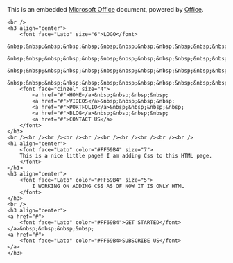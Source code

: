 
<!DOCTYPE html>
<html lang="en">
<head>
	<meta charset="utf-8">

   <title>
		Welcome to My Web Page!! Learning some Html, PHP and CSS right now...
	</title>


<div
    border-top-color: black;
    border-right-color: pink:




</div>
</head>
<div
<iframe src="https://studentspost-my.sharepoint.com/personal/marilyn_fizel_students_post_edu/_layouts/15/Doc.aspx?sourcedoc={73941892-5800-444f-9d33-c9dea77d6c96}&amp;action=embedview&amp;wdStartOn=1" width="476px" height="288px" frameborder="0">This is an embedded <a target="_blank" href="https://office.com">Microsoft Office</a> document, powered by <a target="_blank" href="https://office.com/webapps">Office</a>.</iframe></div>



	<br />
	<h3 align="center">
		<font face="Lato" size="6">LOGO</font>
		&nbsp;&nbsp;&nbsp;&nbsp;&nbsp;&nbsp;&nbsp;&nbsp;&nbsp;&nbsp;&nbsp;&nbsp;&nbsp;&nbsp;&nbsp;&nbsp;&nbsp;&nbsp;&nbsp;
		&nbsp;&nbsp;&nbsp;&nbsp;&nbsp;&nbsp;&nbsp;&nbsp;&nbsp;&nbsp;&nbsp;&nbsp;&nbsp;&nbsp;&nbsp;&nbsp;&nbsp;&nbsp;&nbsp;
		&nbsp;&nbsp;&nbsp;&nbsp;&nbsp;&nbsp;&nbsp;&nbsp;&nbsp;&nbsp;&nbsp;&nbsp;&nbsp;&nbsp;&nbsp;&nbsp;&nbsp;&nbsp;&nbsp;
		&nbsp;&nbsp;&nbsp;&nbsp;&nbsp;&nbsp;&nbsp;&nbsp;&nbsp;&nbsp;&nbsp;&nbsp;&nbsp;&nbsp;&nbsp;&nbsp;&nbsp;&nbsp;&nbsp;
		<font face="cinzel" size="4">
			<a href="#">HOME</a>&nbsp;&nbsp;&nbsp;&nbsp;
			<a href="#">VIDEOS</a>&nbsp;&nbsp;&nbsp;&nbsp;
			<a href="#">PORTFOLIO</a>&nbsp;&nbsp;&nbsp;&nbsp;
			<a href="#">BLOG</a>&nbsp;&nbsp;&nbsp;&nbsp;
			<a href="#">CONTACT US</a>
		</font>
	</h3>
	<br /><br /><br /><br /><br /><br /><br /><br /><br /><br />
	<h1 align="center">
		<font face="Lato" color="#FF69B4" size="7">
		This is a nice little page! I am adding Css to this HTML page.
		</font>
	</h1>
	<h3 align="center">
		<font face="Lato" color="#FF69B4" size="5">
			I WORKING ON ADDING CSS AS OF NOW IT IS ONLY HTML
		</font>
	</h3>
	<br />
	<h3 align="center">
	<a href="#">
		<font face="Lato" color="#FF69B4">GET STARTED</font>
	</a>&nbsp;&nbsp;&nbsp;&nbsp;
	<a href="#">
		<font face="Lato" color="#FF69B4>SUBSCRIBE US</font>
	</a>
	</h3>
</body>
</html>
